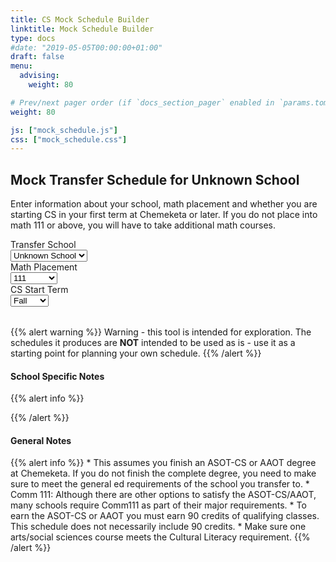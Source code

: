 ```yaml
---
title: CS Mock Schedule Builder
linktitle: Mock Schedule Builder
type: docs
#date: "2019-05-05T00:00:00+01:00"
draft: false
menu:
  advising:
    weight: 80

# Prev/next pager order (if `docs_section_pager` enabled in `params.toml`)
weight: 80

js: ["mock_schedule.js"]
css: ["mock_schedule.css"]
---
```


<div class="d-none d-print-block">
  <h2>Mock Transfer Schedule for <span id="schoolname">Unknown School</span></h2>
</div>
<div class="d-print-none">
  <p>
  Enter information about your school, math placement and whether you are starting CS in your first
  term at Chemeketa or later. If you do not place into math 111 or above, you will have to take
  additional math courses.
  </p>

  <form>
  <div class="form-row">
  <div class="form-group col-md-6 col-xl-3">
  <label for="school">Transfer School</label><br />
  <select id="school" class="form-control">
    <option value="UNKNOWN">Unknown School</option>
    <option value="OREGON-TECH">Oregon Tech</option>
    <option value="OREGON">Oregon</option>
    <option value="OSU-APPLIED">OSU-Applied</option>
    <option value="OSU-SYSTEMS">OSU-Systems</option>
    <option>PSU</option>
    <option>WOU</option>
  </select>
  </div>
  <div class="form-group col-md-3">
  <label for="math">Math Placement</label><br />
  <select id="math" class="form-control">
    <option>111</option>
    <option>112</option>
    <option>251</option>
    <option>252</option>
    <option>Past 252</option>
  </select>
  </div>
  <div class="form-group col-md-3">
  <label for="CS">CS Start Term</label><br />
  <select id="cs" class="form-control">
    <option value="Early">Fall</option>
    <option value="Late">Spring</option>
  </select>
  </div>
  </div>
  </form>
</div>

<table id="schedTable">
</table>

{{% alert warning %}}
Warning - this tool is intended for exploration. The schedules it produces are **NOT** intended to
be used as is - use it as a starting point for planning your own schedule.
{{% /alert %}}

<div id="schoolNotes">
<h4>School Specific Notes</h4>
{{% alert info %}}
<ul></ul>
{{% /alert %}}
</div>

<h4>General Notes</h4>
{{% alert info %}}
* This assumes you finish an ASOT-CS or AAOT degree at Chemeketa. If you do not finish the complete
degree, you need to make sure to meet the general ed requirements of the school you transfer to.
* Comm 111: Although there are other options to satisfy the ASOT-CS/AAOT, many schools require
Comm111 as part of their major requirements.
* To earn the ASOT-CS or AAOT you must earn 90 credits of qualifying classes. This schedule does
not necessarily include 90 credits.
* Make sure one arts/social sciences course meets the Cultural Literacy requirement.
{{% /alert %}}

<script type="text/javascript" src="mock_schedule.js" defer></script>
<link rel="stylesheet" href="mock_schedule.css">
